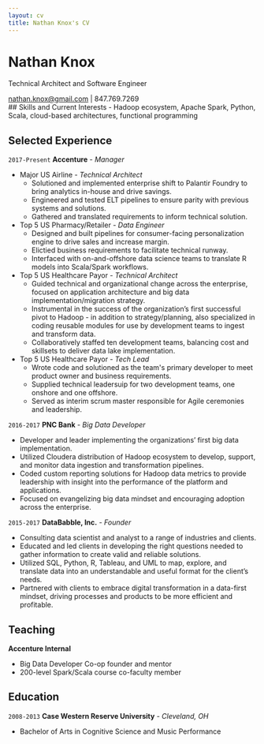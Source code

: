```yaml
---
layout: cv
title: Nathan Knox's CV
---
```

# Nathan Knox
Technical Architect and Software Engineer

<div id="webaddress">
<a href="nathan.knox@gmail.com">nathan.knox@gmail.com</a>
| 847.769.7269
</div>
## Skills and Current Interests
- Hadoop ecosystem, Apache Spark, Python, Scala, cloud-based architectures, functional programming

## Selected Experience

`2017-Present`
__Accenture__ - _Manager_
- Major US Airline - _Technical Architect_
  - Solutioned and implemented enterprise shift to Palantir Foundry to bring analytics in-house and drive savings.
  - Engineered and tested ELT pipelines to ensure parity with previous systems and solutions.
  - Gathered and translated requirements to inform technical solution.
- Top 5 US Pharmacy/Retailer - _Data Engineer_
  - Designed and built pipelines for consumer-facing personalization engine to drive sales and increase margin.
  - Elictied business requirements to facilitate technical runway.
  - Interfaced with on-and-offshore data science teams to translate R models into Scala/Spark workflows.
- Top 5 US Healthcare Payor - _Technical Architect_
  - Guided technical and organizational change across the enterprise, focused on application architecture and big data implementation/migration strategy.
  - Instrumental in the success of the organization’s first successful pivot to Hadoop - in addition to strategy/planning, also specialized in coding reusable modules for use by development teams to ingest and transform data.
  - Collaboratively staffed ten development teams, balancing cost and skillsets to deliver data lake implementation.
- Top 5 US Healthcare Payor - _Tech Lead_
  - Wrote code and solutioned as the team's primary developer to meet product owner and business requirements.
  - Supplied technical leadersuip for two development teams, one onshore and one offshore.
  - Served as interim scrum master responsible for Agile ceremonies and leadership.

`2016-2017`
__PNC Bank__ - _Big Data Developer_
- Developer and leader implementing the organizations’ first big data implementation.
- Utilized Cloudera distribution of Hadoop ecosystem to develop, support, and monitor data ingestion and transformation pipelines.
- Coded custom reporting solutions for Hadoop data metrics to provide leadership with insight into the performance of the platform and applications.
- Focused on evangelizing big data mindset and encouraging adoption across the enterprise.

`2015-2017`
__DataBabble, Inc.__ - _Founder_
- Consulting data scientist and analyst to a range of industries and clients.
- Educated and led clients in developing the right questions needed to gather information to create valid and reliable solutions.
- Utilized SQL, Python, R, Tableau, and UML to map, explore, and translate data into an understandable and useful format for the client’s needs.
- Partnered with clients to embrace digital transformation in a data-first mindset, driving processes and products to be more efficient and profitable.

## Teaching
__Accenture Internal__
- Big Data Developer Co-op founder and mentor
- 200-level Spark/Scala course co-faculty member

## Education

`2008-2013`
__Case Western Reserve University__ - _Cleveland, OH_
- Bachelor of Arts in Cognitive Science and Music Performance

<!-- ### Footer

Last updated: April 2019 -->


